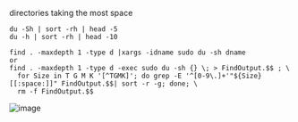 directories taking the most space
```
du -Sh | sort -rh | head -5
du -h | sort -rh | head -10
```

```
find . -maxdepth 1 -type d |xargs -idname sudo du -sh dname
or 
find . -maxdepth 1 -type d -exec sudo du -sh {} \; > FindOutput.$$ ; \
  for Size in T G M K '[^TGMK]'; do grep -E '^[0-9\.]+'"${Size}[[:space:]]" FindOutput.$$| sort -r -g; done; \
  rm -f FindOutput.$$
```

![image](https://user-images.githubusercontent.com/15881158/194588753-343ea63e-2261-4604-87be-57178c31468b.png)

